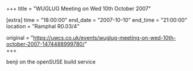 +++
title = "WUGLUG Meeting on Wed 10th October 2007"

[extra]
time = "18:00:00"
end_date = "2007-10-10"
end_time = "21:00:00"
location = "Ramphal R0.03/4"

original = "https://uwcs.co.uk/events/wuglug-meeting-on-wed-10th-october-2007-1474488999780/"    
+++

benji on the openSUSE build service

